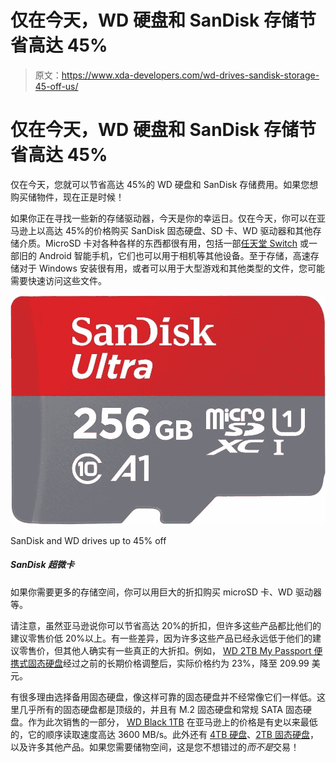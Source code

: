 # 仅在今天，WD 硬盘和 SanDisk 存储节省高达 45%

> 原文：<https://www.xda-developers.com/wd-drives-sandisk-storage-45-off-us/>

# 仅在今天，WD 硬盘和 SanDisk 存储节省高达 45%

仅在今天，您就可以节省高达 45%的 WD 硬盘和 SanDisk 存储费用。如果您想购买储物件，现在正是时候！

如果你正在寻找一些新的存储驱动器，今天是你的幸运日。仅在今天，你可以在亚马逊上以高达 45%的价格购买 SanDisk 固态硬盘、SD 卡、WD 驱动器和其他存储介质。MicroSD 卡对各种各样的东西都很有用，包括一部[任天堂 Switch](https://www.xda-developers.com/nintendo-switch-online-n64-sega-genesis-games/) 或一部旧的 Android 智能手机，它们也可以用于相机等其他设备。至于存储，高速存储对于 Windows 安装很有用，或者可以用于大型游戏和其他类型的文件，您可能需要快速访问这些文件。

 <picture>![If you need more storage, you can buy microSD cards, WD drives, and more with huge discounts.](img/fe7c4e9ce42909be672ea3ab8ad8e169.png)</picture> 

SanDisk and WD drives up to 45% off

##### SanDisk 超微卡

如果你需要更多的存储空间，你可以用巨大的折扣购买 microSD 卡、WD 驱动器等。

请注意，虽然亚马逊说你可以节省高达 20%的折扣，但许多这些产品都比他们的建议零售价低 20%以上。有一些差异，因为许多这些产品已经永远低于他们的建议零售价，但其他人确实有一些真正的大折扣。例如， [WD 2TB My Passport 便携式固态硬盘](https://www.amazon.com/Passport-External-Portable-Compatible-Systems/dp/B08MRBRJ9H?tag=xda-1r2q4qh-20&ascsubtag=UUxdaUeUpU5396&asc_refurl=https%3A%2F%2Fwww.xda-developers.com%2Fwd-drives-sandisk-storage-45-off-us%2F&asc_campaign=Short-Term)经过之前的长期价格调整后，实际价格约为 23%，降至 209.99 美元。

有很多理由选择备用固态硬盘，像这样可靠的固态硬盘并不经常像它们一样低。这里几乎所有的固态硬盘都是顶级的，并且有 M.2 固态硬盘和常规 SATA 固态硬盘。作为此次销售的一部分， [WD Black 1TB](https://www.amazon.com/WD_BLACK-SN750-Internal-Gaming-Solid/dp/B095HB3L6G?tag=xda-1r2q4qh-20&ascsubtag=UUxdaUeUpU5396&asc_refurl=https%3A%2F%2Fwww.xda-developers.com%2Fwd-drives-sandisk-storage-45-off-us%2F&asc_campaign=Short-Term) 在亚马逊上的价格是有史以来最低的，它的顺序读取速度高达 3600 MB/s。此外还有 [4TB 硬盘](https://www.amazon.com/Western-Digital-WD40EZAZ-5400RPM-Internal/dp/B087QTVCHH?tag=xda-1r2q4qh-20&ascsubtag=UUxdaUeUpU5396&asc_refurl=https%3A%2F%2Fwww.xda-developers.com%2Fwd-drives-sandisk-storage-45-off-us%2F&asc_campaign=Short-Term)、[2TB 固态硬盘](https://www.amazon.com/SanDisk-SSD-PLUS-Internal-SDSSDA-2T00-G26/dp/B07YFFJK2Q?tag=xda-1r2q4qh-20&ascsubtag=UUxdaUeUpU5396&asc_refurl=https%3A%2F%2Fwww.xda-developers.com%2Fwd-drives-sandisk-storage-45-off-us%2F&asc_campaign=Short-Term)，以及许多其他产品。如果您需要储物空间，这是您不想错过的*而不是*交易！